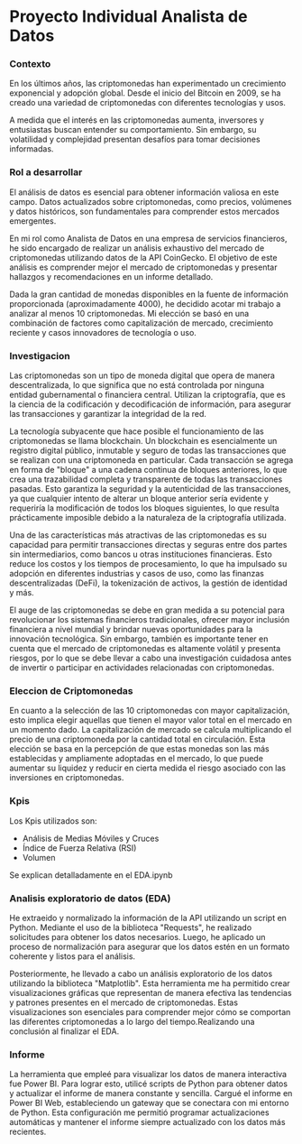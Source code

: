 # **Proyecto Individual Analista de Datos**


### **Contexto**

En los últimos años, las criptomonedas han experimentado un crecimiento exponencial y adopción global. Desde el inicio del Bitcoin en 2009, se ha creado una variedad de criptomonedas con diferentes tecnologías y usos.

A medida que el interés en las criptomonedas aumenta, inversores y entusiastas buscan entender su comportamiento. Sin embargo, su volatilidad y complejidad presentan desafíos para tomar decisiones informadas.

### **Rol a desarrollar**

El análisis de datos es esencial para obtener información valiosa en este campo. Datos actualizados sobre criptomonedas, como precios, volúmenes y datos históricos, son fundamentales para comprender estos mercados emergentes.

En mi rol como Analista de Datos en una empresa de servicios financieros, he sido encargado de realizar un análisis exhaustivo del mercado de criptomonedas utilizando datos de la API CoinGecko. El objetivo de este análisis es comprender mejor el mercado de criptomonedas y presentar hallazgos y recomendaciones en un informe detallado.

Dada la gran cantidad de monedas disponibles en la fuente de información proporcionada (aproximadamente 4000), he decidido acotar mi trabajo a analizar al menos 10 criptomonedas. Mi elección se basó en una combinación de factores como capitalización de mercado, crecimiento reciente y casos innovadores de tecnología o uso.

### **Investigacion**

Las criptomonedas son un tipo de moneda digital que opera de manera descentralizada, lo que significa que no está controlada por ninguna entidad gubernamental o financiera central. Utilizan la criptografía, que es la ciencia de la codificación y decodificación de información, para asegurar las transacciones y garantizar la integridad de la red.

La tecnología subyacente que hace posible el funcionamiento de las criptomonedas se llama blockchain. Un blockchain es esencialmente un registro digital público, inmutable y seguro de todas las transacciones que se realizan con una criptomoneda en particular. Cada transacción se agrega en forma de "bloque" a una cadena continua de bloques anteriores, lo que crea una trazabilidad completa y transparente de todas las transacciones pasadas. Esto garantiza la seguridad y la autenticidad de las transacciones, ya que cualquier intento de alterar un bloque anterior sería evidente y requeriría la modificación de todos los bloques siguientes, lo que resulta prácticamente imposible debido a la naturaleza de la criptografía utilizada.

Una de las características más atractivas de las criptomonedas es su capacidad para permitir transacciones directas y seguras entre dos partes sin intermediarios, como bancos u otras instituciones financieras. Esto reduce los costos y los tiempos de procesamiento, lo que ha impulsado su adopción en diferentes industrias y casos de uso, como las finanzas descentralizadas (DeFi), la tokenización de activos, la gestión de identidad y más.

El auge de las criptomonedas se debe en gran medida a su potencial para revolucionar los sistemas financieros tradicionales, ofrecer mayor inclusión financiera a nivel mundial y brindar nuevas oportunidades para la innovación tecnológica. Sin embargo, también es importante tener en cuenta que el mercado de criptomonedas es altamente volátil y presenta riesgos, por lo que se debe llevar a cabo una investigación cuidadosa antes de invertir o participar en actividades relacionadas con criptomonedas.

### **Eleccion de Criptomonedas**

En cuanto a la selección de las 10 criptomonedas con mayor capitalización, esto implica elegir aquellas que tienen el mayor valor total en el mercado en un momento dado. La capitalización de mercado se calcula multiplicando el precio de una criptomoneda por la cantidad total en circulación. Esta elección se basa en la percepción de que estas monedas son las más establecidas y ampliamente adoptadas en el mercado, lo que puede aumentar su liquidez y reducir en cierta medida el riesgo asociado con las inversiones en criptomonedas.

### **Kpis**

Los Kpis utilizados son:
- Análisis de Medias Móviles y Cruces
- Índice de Fuerza Relativa (RSI)
- Volumen

Se explican detalladamente en el EDA.ipynb

### **Analisis exploratorio de datos (EDA)**

He extraeido y normalizado la información de la API utilizando un script en Python. Mediante el uso de la biblioteca "Requests", he realizado solicitudes para obtener los datos necesarios. Luego, he aplicado un proceso de normalización para asegurar que los datos estén en un formato coherente y listos para el análisis.

Posteriormente, he llevado a cabo un análisis exploratorio de los datos utilizando la biblioteca "Matplotlib". Esta herramienta me ha permitido crear visualizaciones gráficas que representan de manera efectiva las tendencias y patrones presentes en el mercado de criptomonedas. Estas visualizaciones son esenciales para comprender mejor cómo se comportan las diferentes criptomonedas a lo largo del tiempo.Realizando una conclusión al finalizar el EDA. 

### **Informe**
La herramienta que empleé para visualizar los datos de manera interactiva fue Power BI. Para lograr esto, utilicé scripts de Python para obtener datos y actualizar el informe de manera constante y sencilla. Cargué el informe en Power BI Web, estableciendo un gateway que se conectara con mi entorno de Python. Esta configuración me permitió programar actualizaciones automáticas y mantener el informe siempre actualizado con los datos más recientes.


